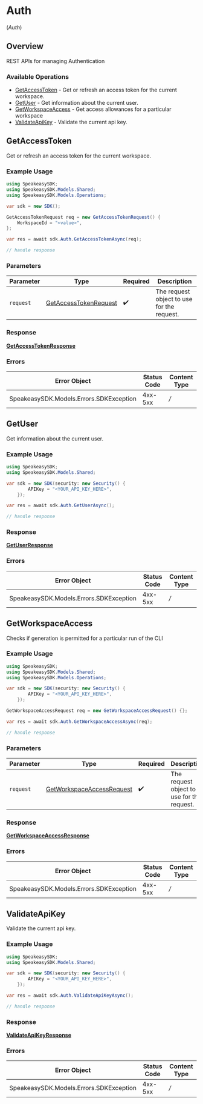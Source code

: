 # Auth
(*Auth*)

## Overview

REST APIs for managing Authentication

### Available Operations

* [GetAccessToken](#getaccesstoken) - Get or refresh an access token for the current workspace.
* [GetUser](#getuser) - Get information about the current user.
* [GetWorkspaceAccess](#getworkspaceaccess) - Get access allowances for a particular workspace
* [ValidateApiKey](#validateapikey) - Validate the current api key.

## GetAccessToken

Get or refresh an access token for the current workspace.

### Example Usage

```csharp
using SpeakeasySDK;
using SpeakeasySDK.Models.Shared;
using SpeakeasySDK.Models.Operations;

var sdk = new SDK();

GetAccessTokenRequest req = new GetAccessTokenRequest() {
    WorkspaceId = "<value>",
};

var res = await sdk.Auth.GetAccessTokenAsync(req);

// handle response
```

### Parameters

| Parameter                                                                 | Type                                                                      | Required                                                                  | Description                                                               |
| ------------------------------------------------------------------------- | ------------------------------------------------------------------------- | ------------------------------------------------------------------------- | ------------------------------------------------------------------------- |
| `request`                                                                 | [GetAccessTokenRequest](../../Models/Operations/GetAccessTokenRequest.md) | :heavy_check_mark:                                                        | The request object to use for the request.                                |


### Response

**[GetAccessTokenResponse](../../Models/Operations/GetAccessTokenResponse.md)**
### Errors

| Error Object                            | Status Code                             | Content Type                            |
| --------------------------------------- | --------------------------------------- | --------------------------------------- |
| SpeakeasySDK.Models.Errors.SDKException | 4xx-5xx                                 | */*                                     |

## GetUser

Get information about the current user.

### Example Usage

```csharp
using SpeakeasySDK;
using SpeakeasySDK.Models.Shared;

var sdk = new SDK(security: new Security() {
        APIKey = "<YOUR_API_KEY_HERE>",
    });

var res = await sdk.Auth.GetUserAsync();

// handle response
```


### Response

**[GetUserResponse](../../Models/Operations/GetUserResponse.md)**
### Errors

| Error Object                            | Status Code                             | Content Type                            |
| --------------------------------------- | --------------------------------------- | --------------------------------------- |
| SpeakeasySDK.Models.Errors.SDKException | 4xx-5xx                                 | */*                                     |

## GetWorkspaceAccess

Checks if generation is permitted for a particular run of the CLI

### Example Usage

```csharp
using SpeakeasySDK;
using SpeakeasySDK.Models.Shared;
using SpeakeasySDK.Models.Operations;

var sdk = new SDK(security: new Security() {
        APIKey = "<YOUR_API_KEY_HERE>",
    });

GetWorkspaceAccessRequest req = new GetWorkspaceAccessRequest() {};

var res = await sdk.Auth.GetWorkspaceAccessAsync(req);

// handle response
```

### Parameters

| Parameter                                                                         | Type                                                                              | Required                                                                          | Description                                                                       |
| --------------------------------------------------------------------------------- | --------------------------------------------------------------------------------- | --------------------------------------------------------------------------------- | --------------------------------------------------------------------------------- |
| `request`                                                                         | [GetWorkspaceAccessRequest](../../Models/Operations/GetWorkspaceAccessRequest.md) | :heavy_check_mark:                                                                | The request object to use for the request.                                        |


### Response

**[GetWorkspaceAccessResponse](../../Models/Operations/GetWorkspaceAccessResponse.md)**
### Errors

| Error Object                            | Status Code                             | Content Type                            |
| --------------------------------------- | --------------------------------------- | --------------------------------------- |
| SpeakeasySDK.Models.Errors.SDKException | 4xx-5xx                                 | */*                                     |

## ValidateApiKey

Validate the current api key.

### Example Usage

```csharp
using SpeakeasySDK;
using SpeakeasySDK.Models.Shared;

var sdk = new SDK(security: new Security() {
        APIKey = "<YOUR_API_KEY_HERE>",
    });

var res = await sdk.Auth.ValidateApiKeyAsync();

// handle response
```


### Response

**[ValidateApiKeyResponse](../../Models/Operations/ValidateApiKeyResponse.md)**
### Errors

| Error Object                            | Status Code                             | Content Type                            |
| --------------------------------------- | --------------------------------------- | --------------------------------------- |
| SpeakeasySDK.Models.Errors.SDKException | 4xx-5xx                                 | */*                                     |
